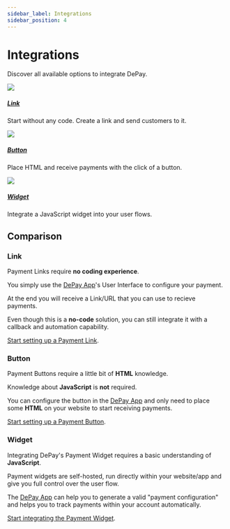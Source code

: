 ```yaml
---
sidebar_label: Integrations
sidebar_position: 4
---
```


# Integrations

Discover all available options to integrate DePay.

<div className="pt-4">
  <div className="row pt-2">
    <div className="col-12 col-xl-4 pe-4 float-left">
      <a style={{ background: "#ea357a" }} className="hover-card pt-1 px-1 mb-4 w-100 d-block d-block" href="/docs/payments/integrations/link">
        <img src="/docs/img/payments/link.png" />
      </a>
      <div className="ps-1">
        <div><a href="/docs/payments/integrations/link"><h5 className="text-primary pb-1 mb-0">Link</h5></a></div>
        <div><p>Start without any code. Create a link and send customers to it.</p></div>
      </div>
    </div>
    <div className="col-12 col-xl-4 pe-4 float-left">
      <a style={{ background: "#ea357a" }} className="hover-card p-1 mb-4 w-100 d-block d-block" href="/docs/payments/integrations/button">
        <img src="/docs/img/payments/button.png" />
      </a>
      <div className="ps-1">
        <div><a href="/docs/payments/integrations/button"><h5 className="text-primary pb-1 mb-0">Button</h5></a></div>
        <div><p>Place HTML and receive payments with the click of a button.</p></div>
      </div>
    </div>
    <div className="col-12 col-xl-4 pe-4 float-left">
      <a style={{ background: "#ea357a" }} className="hover-card p-1 mb-4 w-100 d-block d-block" href="/docs/payments/integrations/widget">
        <img src="/docs/img/payments/widget.png" />
      </a>
      <div className="ps-1">
        <div><a href="/docs/payments/integrations/widget"><h5 className="text-primary pb-1 mb-0">Widget</h5></a></div>
        <div><p>Integrate a JavaScript widget into your user flows.</p></div>
      </div>
    </div>
  </div>
</div>

## Comparison

### Link

Payment Links require **no coding experience**.

You simply use the [DePay App](https://app.depay.com)'s User Interface to configure your payment.

At the end you will receive a Link/URL that you can use to recieve payments.

Even though this is a **no-code** solution, you can still integrate it with a callback and automation capability.

[Start setting up a Payment Link](/docs/payments/integrations/link).

### Button

Payment Buttons require a little bit of **HTML** knowledge.

Knowledge about **JavaScript** is **not** required.

You can configure the button in the [DePay App](https://app.depay.com) and only need to place some **HTML** on your website to start receiving payments.

[Start setting up a Payment Button](/docs/payments/integrations/button).

### Widget

Integrating DePay's Payment Widget requires a basic understanding of **JavaScript**.

Payment widgets are self-hosted, run directly within your website/app and give you full control over the user flow.

The [DePay App](https://app.depay.com) can help you to generate a valid "payment configuration" and helps you to track payments within your account automatically.

[Start integrating the Payment Widget](/docs/payments/integrations/widget).

